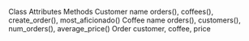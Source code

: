 Class	Attributes	Methods 
Customer	name	orders(), coffees(), create_order(), most_aficionado()
Coffee	name	orders(), customers(), num_orders(), average_price()
Order	customer, coffee, price